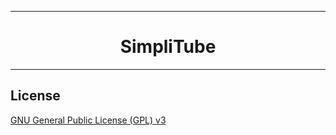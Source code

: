 ***

<h1 align="center">
	SimpliTube
</h1>

***

## License

[GNU General Public License (GPL) v3](./license.md)